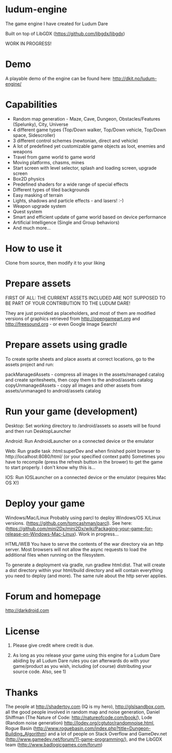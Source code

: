 # ludum-engine
The game engine I have created for Ludum Dare

Built on top of LibGDX (https://github.com/libgdx/libgdx)

WORK IN PROGRESS!

# Demo

A playable demo of the engine can be found here: http://dkit.no/ludum-engine/

# Capabilities

* Random map generation - Maze, Cave, Dungeon, Obstacles/Features (Spelunky), City, Universe
* 4 different game types (Top/Down walker, Top/Down vehicle, Top/Down space, Sidescroller)
* 3 different control schemes (newtonian, direct and vehicle)
* A lot of predefined yet customizable game objects as loot, enemies and weapons
* Travel from game world to game world
* Moving platforms, chasms, mines
* Start screen with level selector, splash and loading screen, upgrade screen
* Box2D physics
* Predefined shaders for a wide range of special effects 
* Different types of tiled backgrounds
* Easy masking of terrain 
* Lights, shadows and particle effects - and lasers! :-)
* Weapon upgrade system
* Quest system
* Smart and efficient update of game world based on device performance
* Artificial Intelligence (Single and Group behaviors)
* And much more... 

# How to use it

Clone from source, then modify it to your liking

# Prepare assets

FIRST OF ALL: THE CURRENT ASSETS INCLUDED ARE NOT SUPPOSED TO BE PART OF YOUR CONTRIBUTION TO THE LUDUM DARE!

They are just provided as placeholders, and most of them are modified versions of graphics retrieved from http://opengameart.org and 
http://freesound.org - or even Google Image Search!  

# Prepare assets using gradle

To create sprite sheets and place assets at correct locations, go to the assets project and run:

packManagedAssets - compress all images in the assets/managed catalog and create spritesheets, then copy them to the androd/assets catalog
copyUnmanagedAssets - copy all images and other assets from assets/unmanaged to android/assets catalog

# Run your game (development)

Desktop: Set working directory to /android/assets so assets will be found and then run DesktopLauncher

Android: Run AndroidLauncher on a connected device or the emulator

Web: Run gradle task :html:superDev and when finished point browser to http://localhost:8080/html/ (or your specified context path)
Sometimes you have to recompile (press the refresh button in the brower) to get the game to start properly. I don't know why this is...

IOS: Run IOSLauncher on a connected device or the emulator (requires Mac OS X!)

# Deploy your game

Windows/Mac/Linux
Probably using parcl to deploy Windows/OS X/Linux versions. (https://github.com/tomcashman/parcl). 
See here: (https://github.com/mini2Dx/mini2Dx/wiki/Packaging-your-game-for-release-on-Windows-Mac-Linux). 
Work in progress...

HTML/WEB
You have to serve the contents of the war directory via an http server. Most browsers will not allow the async requests to load the additional files when running on the filesystem.

To generate a deployment via gradle, run gradlew html:dist. That will create a dist directory within your html/build directory and will contain everything you need to deploy (and more). The same rule about the http server applies.

# Forum and homepage

http://darkdroid.com

# License

1) Please give credit where credit is due.

2) As long as you release your game using this engine for a Ludum Dare abiding by all Ludum Dare rules you can afterwards
do with your game/product as you wish, including (of course) distributing your source code. Also, see 1)

# Thanks

The people at http://shadertoy.com (IQ is my hero), http://glslsandbox.com, all the good people involved in random map and noise generation,
Daniel Shiffman (The Nature of Code: http://natureofcode.com/book/), Lode (Random noise generation) http://lodev.org/cgtutor/randomnoise.html,
Rogue Basin (http://www.roguebasin.com/index.php?title=Dungeon-Building_Algorithm) and a lot of people on Stack Overflow and 
GameDev.net (http://www.gamedev.net/forum/11-game-programming/), and the LibGDX team (http://www.badlogicgames.com/forum)
